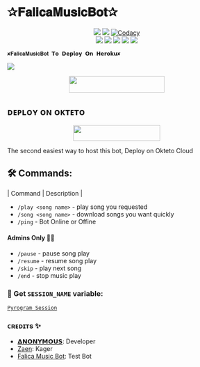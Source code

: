 # ✰𝐅𝐚𝐥𝐢𝐜𝐚𝐌𝐮𝐬𝐢𝐜𝐁𝐨𝐭✰


</p>
<p align="center">
    <a href="https://www.python.org/" alt="made-with-python"> <img src="https://img.shields.io/badge/Made%20with-Python-black.svg?style=flat-square&logo=python&logoColor=blue&color=Blue" /></a>
    <a href="https://github.com/Zaen67/FalicaMusic/graphs/commit-activity" alt="Maintenance"> <img src="https://img.shields.io/badge/Maintained%3F-yes-Blue.svg?style=flat-square" /></a>
    <a href="https://app.codacy.com/gh/Zaen67/Music-Userbot/dashboard"> <img src="https://img.shields.io/codacy/grade/a723cb464d5a4d25be3152b5d71de82d?color=Blue&logo=codacy&style=flat-square" alt="Codacy" /></a><br>
    <a href="t"> <img src="https://img.shields.io/github/repo-size/Zaen67/FalicaMusic?color=Blue&logo=github&logoColor=Blue&style=flat-square" /></a>
    <a href="https://github.com/Zaen67/FalicaMusic/commits/main"> <img src="https://img.shields.io/github/last-commit/Zaen67/FalicaMusic?color=Blue&logo=github&logoColor=Blue&style=flat-square" /></a>
    <a href="https://github.com/Zaen67/FalicaMusic/issues"> <img src="https://img.shields.io/github/issues/Zaen67/FalicaMusic?color=Blue&logo=github&logoColor=blue&style=flat-square" /></a>
    <a href="https://github.com/Zaen67/FalicaMusic/network/members"> <img src="https://img.shields.io/github/forks/Zaen67/FalicaMusic?color=Blue&logo=github&logoColor=Blue&style=flat-square" /></a>  
    <a href="https://github.com/Zaen67/FalicaMusic/network/members"> <img src="https://img.shields.io/github/stars/Zaen67/FalicaMusic?color=Blue&logo=github&logoColor=Blue&style=flat-square" /></a>  
</p>








    ✘𝐅𝐚𝐥𝐢𝐜𝐚𝐌𝐮𝐬𝐢𝐜𝐁𝐨𝐭 𝗧𝗼 𝗗𝗲𝗽𝗹𝗼𝘆 𝗢𝗻 𝗛𝗲𝗿𝗼𝗸𝘂✘
<img src="https://telegra.ph/file/47f77552b1839a06c835f.jpg">

<p align="center"><a href="https://heroku.com/deploy?template=https://github.com/Zaen67/FalicaMusic"> <img src="https://img.shields.io/badge/Deploy%20To%20Heroku-Green?style=for-the-badge&logo=heroku" width="220" height="38.45"/></a></p>

## ᴅᴇᴩʟᴏʏ ᴏɴ ᴏᴋᴛᴇᴛᴏ

<p align="center"><a href="https://cloud.okteto.com/deploy?repository=https://github.com/Zaen67/FalicaMusic"><img src="https://img.shields.io/badge/Deploy%20To%20Okteto-informational?style=for-the-badge&logo=Okteto" width="200" height="35.45"/></a></p>
The second easiest way to host this bot, Deploy on Okteto Cloud



## 🛠 Commands:
| Command | Description |


- `/play <song name>` - play song you requested
- `/song <song name>` - download songs you want quickly
- `/ping` - Bot Online or Offine

#### Admins Only 👷‍♂️
- `/pause` - pause song play
- `/resume` - resume song play
- `/skip` - play next song
- `/end` - stop music play
</details>

### 🧪 Get `SESSION_NAME` variable:

[``Pyrogram Session``](https://telegram.me/StringFatherBot)



### ᴄʀᴇᴅɪᴛs ✨
- [𝝙𝗡𝗢𝗡𝗬𝗠𝗢𝗨𝗦](https://github.com/AnonymousR1025): Developer
- [Zaen](https://github.com/Zaen67): Kager
- [Falica Music Bot](https://telegram.me/FalicaMusicBot): Test Bot
